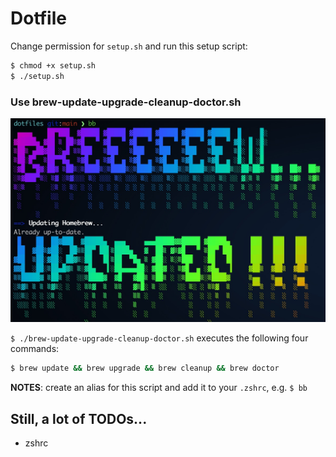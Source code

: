 # Dotfile

Change permission for `setup.sh` and run this setup script:

```bash
$ chmod +x setup.sh
$ ./setup.sh
```

### Use brew-update-upgrade-cleanup-doctor.sh

![example](assets/bb-example.jpeg)

`$ ./brew-update-upgrade-cleanup-doctor.sh` executes the following four commands:

```bash
$ brew update && brew upgrade && brew cleanup && brew doctor
```

**NOTES**: create an alias for this script and add it to your `.zshrc`, e.g. `$ bb`

## Still, a lot of TODOs...

- zshrc
